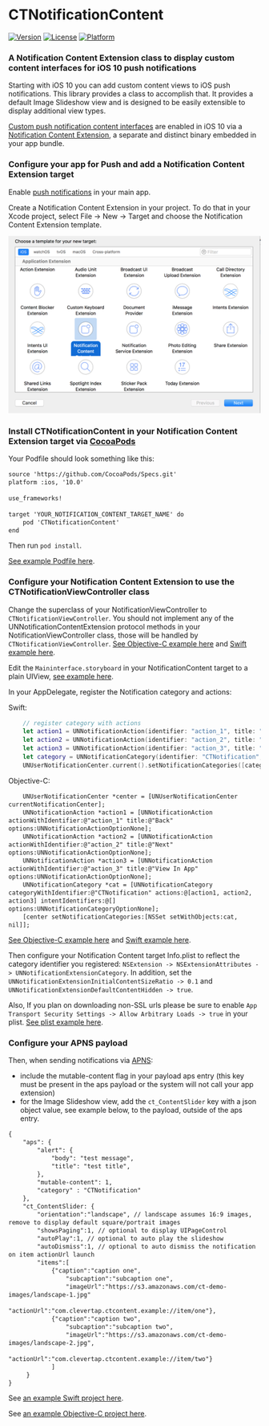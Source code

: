 # CTNotificationContent

[![Version](https://img.shields.io/cocoapods/v/CTNotificationContent.svg?style=flat)](http://cocoapods.org/pods/CTNotificationContent)
[![License](https://img.shields.io/cocoapods/l/CTNotificationContent.svg?style=flat)](http://cocoapods.org/pods/CTNotificationContent)
[![Platform](https://img.shields.io/cocoapods/p/CTNotificationContent.svg?style=flat)](http://cocoapods.org/pods/CTNotificationContent)

### A Notification Content Extension class to display custom content interfaces for iOS 10 push notifications

Starting with iOS 10 you can add custom content views to iOS push notifications.  This library provides a class to accomplish that.  It provides a default Image Slideshow view and is designed to be easily extensible to display additional view types. 

[Custom push notification content interfaces](https://developer.apple.com/videos/play/wwdc2016/708/) are enabled in iOS 10 via a [Notification Content Extension](https://developer.apple.com/reference/usernotificationsui/unnotificationcontentextension), a separate and distinct binary embedded in your app bundle.

### Configure your app for Push and add a Notification Content Extension target

Enable [push notifications](https://developer.apple.com/notifications/) in your main app.

Create a Notification Content Extension in your project. To do that in your Xcode project, select File -> New -> Target and choose the Notification Content Extension template.

![notification content extension](https://github.com/CleverTap/CTNotificationContent/blob/master/images/content_extension.png)


### Install CTNotificationContent in your Notification Content Extension target via [CocoaPods](http://cocoapods.org)

Your Podfile should look something like this:

    source 'https://github.com/CocoaPods/Specs.git'
    platform :ios, '10.0'

    use_frameworks!

    target 'YOUR_NOTIFICATION_CONTENT_TARGET_NAME' do  
        pod 'CTNotificationContent'  
    end     

Then run `pod install`.

[See example Podfile here](https://github.com/CleverTap/CTNotificationContent/blob/master/Example/Podfile).

### Configure your Notification Content Extension to use the CTNotificationViewController class

Change the superclass of your NotificationViewController to `CTNotificationViewController`. You should not implement any of the UNNotificationContentExtension protocol methods in your NotificationViewController class, those will be handled by `CTNotificationViewController`.  [See Objective-C example here](https://github.com/CleverTap/CTNotificationContent/tree/master/Example/NotificationContent) and [Swift example here](https://github.com/CleverTap/CTNotificationContent/tree/master/ExampleSwift/NotificationContent). 

Edit the `Maininterface.storyboard` in your NotificationContent target to a plain UIView, [see example here](https://github.com/CleverTap/CTNotificationContent/blob/master/Example/NotificationContent/Base.lproj/MainInterface.storyboard). 

In your AppDelegate, register the Notification category and actions:

Swift:
```Swift
    // register category with actions
    let action1 = UNNotificationAction(identifier: "action_1", title: "Back", options: [])
    let action2 = UNNotificationAction(identifier: "action_2", title: "Next", options: [])
    let action3 = UNNotificationAction(identifier: "action_3", title: "View In App", options: [])
    let category = UNNotificationCategory(identifier: "CTNotification", actions: [action1, action2, action3], intentIdentifiers: [], options: [])
    UNUserNotificationCenter.current().setNotificationCategories([category])
```
Objective-C:
```Objc
    UNUserNotificationCenter *center = [UNUserNotificationCenter currentNotificationCenter];
    UNNotificationAction *action1 = [UNNotificationAction actionWithIdentifier:@"action_1" title:@"Back" options:UNNotificationActionOptionNone];
    UNNotificationAction *action2 = [UNNotificationAction actionWithIdentifier:@"action_2" title:@"Next" options:UNNotificationActionOptionNone];
    UNNotificationAction *action3 = [UNNotificationAction actionWithIdentifier:@"action_3" title:@"View In App" options:UNNotificationActionOptionNone];
    UNNotificationCategory *cat = [UNNotificationCategory categoryWithIdentifier:@"CTNotification" actions:@[action1, action2, action3] intentIdentifiers:@[] options:UNNotificationCategoryOptionNone];
    [center setNotificationCategories:[NSSet setWithObjects:cat, nil]];
```

[See Objective-C example here](https://github.com/CleverTap/CTNotificationContent/blob/master/Example/CTNotificationContentExample/AppDelegate.m) and [Swift example here](https://github.com/CleverTap/CTNotificationContent/blob/master/ExampleSwift/CTNotificationContentExampleSwift/AppDelegate.swift).

Then configure your Notification Content target Info.plist to reflect the category identifier you registered: `NSExtension -> NSExtensionAttributes -> UNNotificationExtensionCategory`.  In addition, set the `UNNotificationExtensionInitialContentSizeRatio -> 0.1` and `UNNotificationExtensionDefaultContentHidden -> true`.  

Also, If you plan on downloading non-SSL urls please be sure to enable `App Transport Security Settings -> Allow Arbitrary Loads -> true` in your plist.  [See plist example here](https://github.com/CleverTap/CTNotificationContent/blob/master/Example/NotificationContent/Info.plist).  

### Configure your APNS payload

Then, when sending notifications via [APNS](https://developer.apple.com/library/content/documentation/NetworkingInternet/Conceptual/RemoteNotificationsPG/APNSOverview.html):
- include the mutable-content flag in your payload aps entry (this key must be present in the aps payload or the system will not call your app extension) 
- for the Image Slideshow view, add the `ct_ContentSlider` key with a json object value, see example below, to the payload, outside of the aps entry.



```
{
	"aps": {
   		"alert": {
      		"body": "test message",
      		"title": "test title",
   	  	},
		"mutable-content": 1,
        "category" : "CTNotification"
   	},
    "ct_ContentSlider: {
        "orientation":"landscape", // landscape assumes 16:9 images, remove to display default square/portrait images
        "showsPaging":1, // optional to display UIPageControl
        "autoPlay":1, // optional to auto play the slideshow
        "autoDismiss":1, // optional to auto dismiss the notification on item actionUrl launch
        "items":[
            {"caption":"caption one",
                "subcaption":"subcaption one",
                "imageUrl":"https://s3.amazonaws.com/ct-demo-images/landscape-1.jpg"
                "actionUrl":"com.clevertap.ctcontent.example://item/one"}, 
            {"caption":"caption two", 
                "subcaption":"subcaption two", 
                "imageUrl":"https://s3.amazonaws.com/ct-demo-images/landscape-2.jpg",
                "actionUrl":"com.clevertap.ctcontent.example://item/two"}
            ]
     }
}
```

See [an example Swift project here](https://github.com/CleverTap/CTNotificationContent/tree/master/ExampleSwift).


See [an example Objective-C project here](https://github.com/CleverTap/CTNotificationContent/tree/master/Example).
